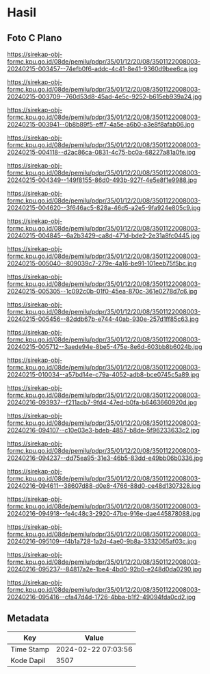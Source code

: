 # Hasil

## Foto C Plano

https://sirekap-obj-formc.kpu.go.id/08de/pemilu/pdpr/35/01/12/20/08/3501122008003-20240215-003457--74efb0f6-addc-4c41-8e41-9360d9bee6ca.jpg

https://sirekap-obj-formc.kpu.go.id/08de/pemilu/pdpr/35/01/12/20/08/3501122008003-20240215-003709--760d53d8-45ad-4e5c-9252-b615eb939a24.jpg

https://sirekap-obj-formc.kpu.go.id/08de/pemilu/pdpr/35/01/12/20/08/3501122008003-20240215-003941--0b8b89f5-eff7-4a5e-a6b0-a3e8f8afab06.jpg

https://sirekap-obj-formc.kpu.go.id/08de/pemilu/pdpr/35/01/12/20/08/3501122008003-20240215-004118--d2ac86ca-0831-4c75-bc0a-68227a81a0fe.jpg

https://sirekap-obj-formc.kpu.go.id/08de/pemilu/pdpr/35/01/12/20/08/3501122008003-20240215-004349--149f8155-86d0-493b-927f-4e5e8f1e9988.jpg

https://sirekap-obj-formc.kpu.go.id/08de/pemilu/pdpr/35/01/12/20/08/3501122008003-20240215-004620--3f646ac5-828a-46d5-a2e5-9fa924e805c9.jpg

https://sirekap-obj-formc.kpu.go.id/08de/pemilu/pdpr/35/01/12/20/08/3501122008003-20240215-004845--6a2b3429-ca8d-471d-bde2-2e31a8fc0445.jpg

https://sirekap-obj-formc.kpu.go.id/08de/pemilu/pdpr/35/01/12/20/08/3501122008003-20240215-005040--809039c7-279e-4a16-be91-101eeb75f5bc.jpg

https://sirekap-obj-formc.kpu.go.id/08de/pemilu/pdpr/35/01/12/20/08/3501122008003-20240215-005305--1c092c0b-01f0-45ea-870c-361e0278d7c6.jpg

https://sirekap-obj-formc.kpu.go.id/08de/pemilu/pdpr/35/01/12/20/08/3501122008003-20240215-005456--82ddb67b-e744-40ab-930e-257d1ff85c63.jpg

https://sirekap-obj-formc.kpu.go.id/08de/pemilu/pdpr/35/01/12/20/08/3501122008003-20240215-005712--3aede94e-8be5-475e-8e6d-603bb8b6024b.jpg

https://sirekap-obj-formc.kpu.go.id/08de/pemilu/pdpr/35/01/12/20/08/3501122008003-20240215-010034--a57bd14e-c79a-4052-adb8-bce0745c5a89.jpg

https://sirekap-obj-formc.kpu.go.id/08de/pemilu/pdpr/35/01/12/20/08/3501122008003-20240216-093937--f211acb7-9fd4-47ed-b0fa-b6463660920d.jpg

https://sirekap-obj-formc.kpu.go.id/08de/pemilu/pdpr/35/01/12/20/08/3501122008003-20240216-094107--c10e03e3-bdeb-4857-b8de-5f96233633c2.jpg

https://sirekap-obj-formc.kpu.go.id/08de/pemilu/pdpr/35/01/12/20/08/3501122008003-20240216-094237--dd75ea95-31e3-46b5-83dd-e49bb06b0336.jpg

https://sirekap-obj-formc.kpu.go.id/08de/pemilu/pdpr/35/01/12/20/08/3501122008003-20240216-094611--38607d88-d0e8-4766-88d0-ce48d1307328.jpg

https://sirekap-obj-formc.kpu.go.id/08de/pemilu/pdpr/35/01/12/20/08/3501122008003-20240216-094918--fe4c48c3-2920-47be-916e-dae445878088.jpg

https://sirekap-obj-formc.kpu.go.id/08de/pemilu/pdpr/35/01/12/20/08/3501122008003-20240216-095109--f4b1a728-1a2d-4ae0-9b8a-3332065af03c.jpg

https://sirekap-obj-formc.kpu.go.id/08de/pemilu/pdpr/35/01/12/20/08/3501122008003-20240216-095237--84817a2e-1be4-4bd0-92b0-e248d0da0290.jpg

https://sirekap-obj-formc.kpu.go.id/08de/pemilu/pdpr/35/01/12/20/08/3501122008003-20240216-095416--cfa47d4d-1726-4bba-b1f2-49094fda0cd2.jpg


## Metadata

| Key        | Value               |
| ---------- | ------------------- |
| Time Stamp | 2024-02-22 07:03:56 |
| Kode Dapil | 3507                |



